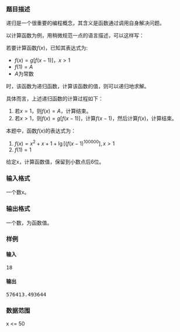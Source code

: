 ### 题目描述

递归是一个很重要的编程概念，其含义是函数通过调用自身解决问题。

以计算函数为例，用稍微规范一点的语言描述，可以这样写：

若要计算函数$f(x)$，已知其表达式为:

- $f(x)=g[f(x-1)]，x>1$
- $f(1)=A$
- $A$为常数

时，该函数为递归函数，计算该函数的值，则可以递归地求解。

具体而言，上述递归函数的计算过程如下：

1. 若$x=1$，则$f(x)=A$，计算结束。
2. 若$x>1$，则$f(x)=g[f(x-1)]$，计算$f(x-1)$，然后计算$f(x)$，计算结束。

本题中，函数$f(x)$的表达式为：

1. $f(x)=x^2+x+1+\lg[(f(x-1)^{100000}], x>1$
2. $f(1)=1$

给定x，计算函数值，保留到小数点后6位。

### 输入格式

一个数x。

### 输出格式

一个数，为函数值。

### 样例

#### 输入

<pre>
18
</pre>

#### 输出

<pre>
576413.493644
</pre>


### 数据范围

x <= 50

